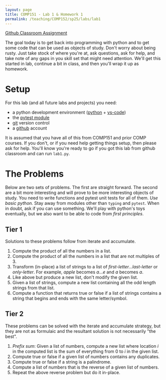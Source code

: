 ```yaml
---
layout: page
title: COMP151 - Lab 1 & Homework 1
permalink: /teaching/COMP152/sp25/labs/lab1
---
```


[Github Classroom Assignment](https://classroom.github.com/a/corI2gbO)

The goal today is to get back into programming with python and to get some code that can be used as objects of study.  Don't worry about being rusty. Just take stock of where you're at, ask questions, ask for help, and take note of any gaps in you skill set that might need attention. We'll get this started in lab, continue a bit in class, and then you'll wrap it up as homework. 

# Setup 

For this lab (and all future labs and projects) you need:
* a python development environment ([python](https://www.python.org/downloads/) + [vs-code](https://code.visualstudio.com/))
* the [pytest module](https://docs.pytest.org/en/stable/getting-started.html)
* [git](https://git-scm.com/downloads) version control 
* a [github](https://github.com/) account

It is assumed that you have all of this from COMP151 and prior COMP courses. If you don't, or if you need help getting things setup, then please ask for help. You'll know you're ready to go if you got this lab from github classroom and can run `lab1.py`.


# The Problems 

Below are two sets of problems. The first are straight forward. The second are a bit more interesting and will prove to be more interesting objects of study.  You need to write functions and pytest unit tests for all of them. *Use basic python.* Stay away from modules other than `typing` and `pytest`.  When in doubt, ask if you can use something. We'll play with python's toys eventually, but we also want to be able to code from *first principles*. 

## Tier 1

Solutions to these problems follow from iterate and accumulate. 
1. Compute the product of all the numbers in a list.
2. Compute the product of all the numbers in a list that are not multiples of 3. 
3. Transform (in-place) a list of strings to a list of *first-letter...last-letter* or *only-letter*.  For example, *apple* becomes *a...e* and *a* becomes *a*. 
4. Like above but produce a new list, don't modify the given list.  
5. Given a list of strings, compute a new list containing all the odd length strings from that list. 
6. Compute a function that returns true or false if a list of strings contains a string that begins and ends with the same letter/symbol.

## Tier 2

These problems can be solved with the iterate and accumulate strategy, but they are not as formulaic and the resultant solution is not necessarily "the best".  
1. *Prefix sum*: Given a list of numbers, compute a new list where location *i* in the computed list is the sum of everything from 0 to *i* in the given list. 
2. Compute true or false if a given list of numbers contains any duplicates. 
3. Compute true or false if a string is a palindrome. 
4. Compute a list of numbers that is the reverse of a given list of numbers. 
5. Repeat the above reverse problem but do it in-place. 

